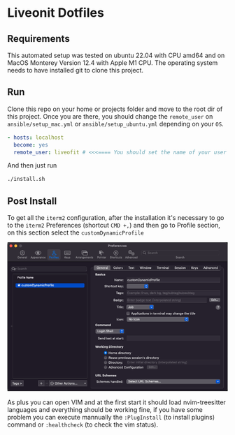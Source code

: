 
# Liveonit Dotfiles
## Requirements

This automated setup was tested on ubuntu 22.04 with CPU amd64 and on MacOS Monterey Version 12.4 with Apple M1 CPU.
The operating system needs to have installed git to clone this project.


## Run

Clone this repo on your home or projects folder and move to the root dir of this project. Once you are there, you should change the `remote_user` on `ansible/setup_mac.yml` or `ansible/setup_ubuntu.yml` depending on your `OS`.
```yaml
- hosts: localhost
  become: yes
  remote_user: liveofit # <<<==== You should set the name of your user
```

And then just run

```bash
./install.sh
```

## Post Install

To get all the `iterm2` configuration, after the installation it's necessary to go to the `iterm2` Preferences (shortcut `CMD +,`) and then go to Profile section, on this section select the `customDynamicProfile`

![Iterm select profile image](./docs/images/itermSelectProfile.png)

As plus you can open VIM and at the first start it should load nvim-treesitter languages and everything should be working fine, if you have some problem you can execute mannually the `:PlugInstall` (to install plugins) command or `:healthcheck` (to check the vim status).

